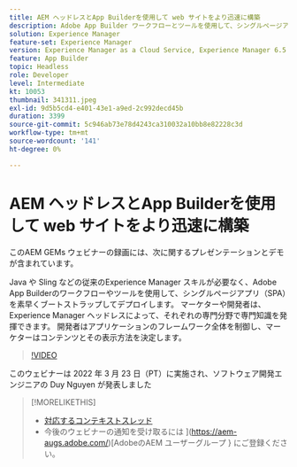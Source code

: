 ```yaml
---
title: AEM ヘッドレスとApp Builderを使用して web サイトをより迅速に構築
description: Adobe App Builder ワークフローとツールを使用して、シングルページアプリ（SPA）を素早くブートストラップしてデプロイする方法のプレゼンテーションとデモをご覧ください。
solution: Experience Manager
feature-set: Experience Manager
version: Experience Manager as a Cloud Service, Experience Manager 6.5
feature: App Builder
topic: Headless
role: Developer
level: Intermediate
kt: 10053
thumbnail: 341311.jpeg
exl-id: 9d5b5cd4-e401-43e1-a9ed-2c992decd45b
duration: 3399
source-git-commit: 5c946ab73e78d4243ca310032a10bb8e82228c3d
workflow-type: tm+mt
source-wordcount: '141'
ht-degree: 0%

---
```


# AEM ヘッドレスとApp Builderを使用して web サイトをより迅速に構築

このAEM GEMs ウェビナーの録画には、次に関するプレゼンテーションとデモが含まれています。

Java や Sling などの従来のExperience Manager スキルが必要なく、Adobe App Builderのワークフローやツールを使用して、シングルページアプリ（SPA）を素早くブートストラップしてデプロイします。 マーケターや開発者は、Experience Manager ヘッドレスによって、それぞれの専門分野で専門知識を発揮できます。 開発者はアプリケーションのフレームワーク全体を制御し、マーケターはコンテンツとその表示方法を決定します。

>[!VIDEO](https://video.tv.adobe.com/v/341311/?quality=12&learn=on)

このウェビナーは 2022 年 3 月 23 日（PT）に実施され、ソフトウェア開発エンジニアの Duy Nguyen が発表しました

>[!MORELIKETHIS]
>
>* [ 対応するコンテキストスレッド ](https://adobe.ly/3LkSWdm)
>* 今後のウェビナーの通知を受け取るには ](https://aem-augs.adobe.com/)[AdobeのAEM ユーザーグループ } にご登録ください。


<!-- >>* [Corresponding Adobe Experience Manager User Group Event page](https://aem-augs.adobe.com/details/adobe-experience-manager-aem-learning-chapter-presents-aem-gems-build-sites-faster-with-aem-headless-and-app-builder/) -->
